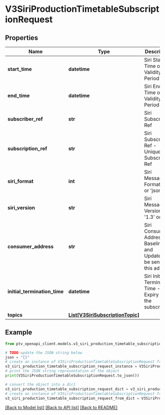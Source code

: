 # V3SiriProductionTimetableSubscriptionRequest


## Properties

Name | Type | Description | Notes
------------ | ------------- | ------------- | -------------
**start_time** | **datetime** | Siri Start Time of the Validity Period | 
**end_time** | **datetime** | Siri End Time of the Validity Period | 
**subscriber_ref** | **str** | Siri Subscriber Ref | 
**subscription_ref** | **str** | Siri Subscription Ref - Unique to a Subscriber Ref | 
**siri_format** | **int** | Siri Message Format &#39;xml&#39; or &#39;json&#39; | 
**siri_version** | **str** | Siri Message Version &#39;1.3&#39; or &#39;2.0&#39; | 
**consumer_address** | **str** | Siri Consumer Address - Baseline and Updates will be sent to this address | 
**initial_termination_time** | **datetime** | Siri Initial Termination Time - Expiry of the subscription | 
**topics** | [**List[V3SiriSubscriptionTopic]**](V3SiriSubscriptionTopic.md) |  | 

## Example

```python
from ptv_openapi_client.models.v3_siri_production_timetable_subscription_request import V3SiriProductionTimetableSubscriptionRequest

# TODO update the JSON string below
json = "{}"
# create an instance of V3SiriProductionTimetableSubscriptionRequest from a JSON string
v3_siri_production_timetable_subscription_request_instance = V3SiriProductionTimetableSubscriptionRequest.from_json(json)
# print the JSON string representation of the object
print(V3SiriProductionTimetableSubscriptionRequest.to_json())

# convert the object into a dict
v3_siri_production_timetable_subscription_request_dict = v3_siri_production_timetable_subscription_request_instance.to_dict()
# create an instance of V3SiriProductionTimetableSubscriptionRequest from a dict
v3_siri_production_timetable_subscription_request_from_dict = V3SiriProductionTimetableSubscriptionRequest.from_dict(v3_siri_production_timetable_subscription_request_dict)
```
[[Back to Model list]](../README.md#documentation-for-models) [[Back to API list]](../README.md#documentation-for-api-endpoints) [[Back to README]](../README.md)


